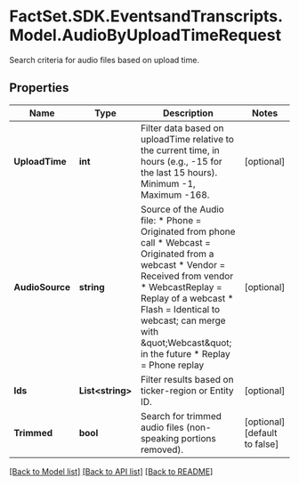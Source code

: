 # FactSet.SDK.EventsandTranscripts.Model.AudioByUploadTimeRequest
Search criteria for audio files based on upload time.

## Properties

Name | Type | Description | Notes
------------ | ------------- | ------------- | -------------
**UploadTime** | **int** | Filter data based on uploadTime relative to the current time, in hours (e.g., -15 for the last 15 hours). Minimum -1, Maximum -168.  | [optional] 
**AudioSource** | **string** | Source of the Audio file: * Phone &#x3D; Originated from phone call * Webcast &#x3D; Originated from a webcast * Vendor &#x3D; Received from vendor * WebcastReplay &#x3D; Replay of a webcast * Flash &#x3D; Identical to webcast; can merge with \&quot;Webcast\&quot; in the future * Replay &#x3D; Phone replay           | [optional] 
**Ids** | **List&lt;string&gt;** | Filter results based on ticker-region or Entity ID. | [optional] 
**Trimmed** | **bool** | Search for trimmed audio files (non-speaking portions removed). | [optional] [default to false]

[[Back to Model list]](../README.md#documentation-for-models) [[Back to API list]](../README.md#documentation-for-api-endpoints) [[Back to README]](../README.md)

